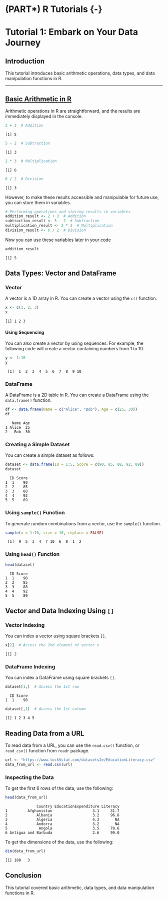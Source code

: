 # (PART\*) R Tutorials {-}

# Tutorial 1: Embark on Your Data Journey 


## Introduction

This tutorial introduces basic arithmetic operations, data types, and data manipulation functions in R.

---

## [Basic Arithmetic in R](#basic-arithmetic-in-r)
Arithmetic operations in R are straightforward, and the results are immediately displayed in the console.


```r
2 + 3  # Addition
```

```
[1] 5
```

```r
5 - 2  # Subtraction
```

```
[1] 3
```

```r
2 * 3  # Multiplication
```

```
[1] 6
```

```r
6 / 2  # Division
```

```
[1] 3
```


However, to make these results accessible and manipulable for future use, you can store them in variables.


```r
# Performing operations and storing results in variables
addition_result <- 2 + 3  # Addition
subtraction_result <- 5 - 2  # Subtraction
multiplication_result <- 2 * 3  # Multiplication
division_result <- 6 / 2  # Division
```


Now you can use these variables later in your code


```r
addition_result
```

```
[1] 5
```


## Data Types: Vector and DataFrame

### Vector

A vector is a 1D array in R. You can create a vector using the `c()` function.


```r
x <- c(1, 2, 3)
x
```

```
[1] 1 2 3
```

#### Using Sequencing

You can also create a vector by using sequences. For example, the following code will create a vector containing numbers from 1 to 10.



```r
y <- 1:10
y
```

```
 [1]  1  2  3  4  5  6  7  8  9 10
```


### DataFrame

A DataFrame is a 2D table in R. You can create a DataFrame using the `data.frame()` function.


```r
df <- data.frame(Name = c("Alice", "Bob"), Age = c(25, 30))
df
```

```
   Name Age
1 Alice  25
2   Bob  30
```


### Creating a Simple Dataset

You can create a simple dataset as follows:


```r
dataset <- data.frame(ID = 1:5, Score = c(90, 85, 88, 92, 89))
dataset
```

```
  ID Score
1  1    90
2  2    85
3  3    88
4  4    92
5  5    89
```

### Using `sample()` Function

To generate random combinations from a vector, use the `sample()` function.


```r
sample(x = 1:10, size = 10, replace = FALSE)
```

```
 [1]  9  5  3  4  7 10  6  8  1  2
```

### Using `head()` Function


```r
head(dataset)
```

```
  ID Score
1  1    90
2  2    85
3  3    88
4  4    92
5  5    89
```

## Vector and Data Indexing Using `[]`

### Vector Indexing

You can index a vector using square brackets `[]`.


```r
x[2]  # Access the 2nd element of vector x
```

```
[1] 2
```

### DataFrame Indexing

You can index a DataFrame using square brackets `[]`.


```r
dataset[1,]  # Access the 1st row
```

```
  ID Score
1  1    90
```

```r
dataset[,1]  # Access the 1st column
```

```
[1] 1 2 3 4 5
```

## Reading Data from a URL

To read data from a URL, you can use the `read.csv()` function, or `read_csv()` function from `readr` package.


```r
url <- "https://www.lock5stat.com/datasets2e/EducationLiteracy.csv"
data_from_url <- read.csv(url)
```

### Inspecting the Data

To get the first 6 rows of the data, use the following:


```r
head(data_from_url)
```

```
              Country EducationExpenditure Literacy
1         Afghanistan                  3.1     31.7
2             Albania                  3.2     96.8
3             Algeria                  4.3       NA
4             Andorra                  3.2       NA
5              Angola                  3.5     70.6
6 Antigua and Barbuda                  2.6     99.0
```

To get the dimensions of the data, use the following:


```r
dim(data_from_url)
```

```
[1] 188   3
```

## Conclusion

This tutorial covered basic arithmetic, data types, and data manipulation functions in R.
